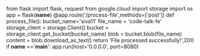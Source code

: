from flask import flask, request
from google.cloud import storage
import os
app = flask(__name__)
@app.route('/process-file',methods=['post'])
def process_file():
        bucket_name='siva11'
        file_name = 'code-talk-fe'
        storage_client = storage.Client()
        bucket = storage_client.get_bucket(bucket_name)
        blob = bucket.blob(file_name)
        content = blob.download_as_text()
        return 'File processed successfully!',200
if __name__ =='__main__':
        app.run(host='0.0.0.0', port=8080)
